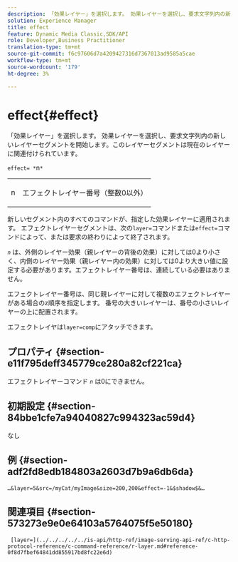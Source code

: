 ```yaml
---
description: 「効果レイヤー」を選択します。 効果レイヤーを選択し、要求文字列内の新しいレイヤーセグメントを開始します。このレイヤーセグメントは現在のレイヤーに関連付けられています。
solution: Experience Manager
title: effect
feature: Dynamic Media Classic,SDK/API
role: Developer,Business Practitioner
translation-type: tm+mt
source-git-commit: f6c97606d7a4209427316d7367013ad9585a5cae
workflow-type: tm+mt
source-wordcount: '179'
ht-degree: 3%

---
```



# effect{#effect}

「効果レイヤー」を選択します。 効果レイヤーを選択し、要求文字列内の新しいレイヤーセグメントを開始します。このレイヤーセグメントは現在のレイヤーに関連付けられています。

`effect= *`n`*`

<table id="simpletable_C48DABF486604D2B9F3CBC1CD01AC76D"> 
 <tr class="strow"> 
  <td class="stentry"> <p><span class="codeph"> <span class="varname"> n</span></span> </p> </td> 
  <td class="stentry"> <p>エフェクトレイヤー番号（整数0以外） </p></td> 
 </tr> 
</table>

新しいセグメント内のすべてのコマンドが、指定した効果レイヤーに適用されます。 エフェクトレイヤーセグメントは、次の`layer=`コマンドまたは`effect=`コマンドによって、または要求の終わりによって終了されます。

*`n`* は、外側のレイヤー効果（親レイヤーの背後の効果）に対しては0より小さく、内側のレイヤー効果（親レイヤー内の効果）に対しては0より大きい値に設定する必要があります。エフェクトレイヤー番号は、連続している必要はありません。

エフェクトレイヤー番号は、同じ親レイヤーに対して複数のエフェクトレイヤーがある場合のz順序を指定します。 番号の大きいレイヤーは、番号の小さいレイヤーの上に配置されます。

エフェクトレイヤは`layer=comp`にアタッチできます。

## プロパティ {#section-e11f795deff345779ce280a82cf221ca}

エフェクトレイヤーコマンド *`n`* は0にできません。

## 初期設定 {#section-84bbe1cfe7a94040827c994323ac59d4}

なし

## 例 {#section-adf2fd8edb184803a2603d7b9a6db6da}

`…&layer=5&src=/myCat/myImage&size=200,200&effect=-1&$shadow$&…`

## 関連項目 {#section-573273e9e0e64103a5764075f5e50180}

` [layer=](../../../../../is-api/http-ref/image-serving-api-ref/c-http-protocol-reference/c-command-reference/r-layer.md#reference-0f8d7fbef64841dd855917bd8fc22e6d)`
